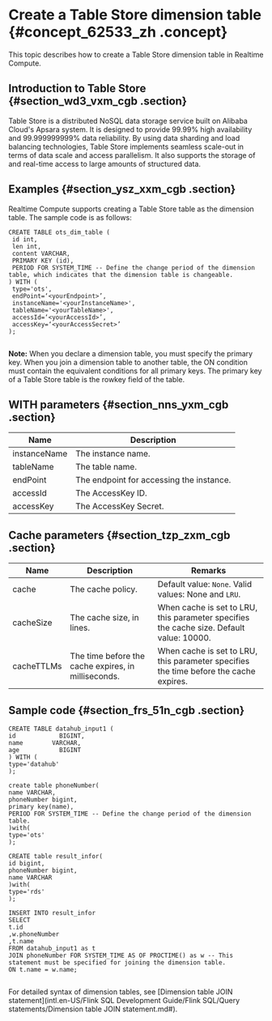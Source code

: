 # Create a Table Store dimension table {#concept_62533_zh .concept}

This topic describes how to create a Table Store dimension table in Realtime Compute.

## Introduction to Table Store {#section_wd3_vxm_cgb .section}

Table Store is a distributed NoSQL data storage service built on Alibaba Cloud's Apsara system. It is designed to provide 99.99% high availability and 99.999999999% data reliability. By using data sharding and load balancing technologies, Table Store implements seamless scale-out in terms of data scale and access parallelism. It also supports the storage of and real-time access to large amounts of structured data.

## Examples {#section_ysz_xxm_cgb .section}

Realtime Compute supports creating a Table Store table as the dimension table. The sample code is as follows:

```language-sql
CREATE TABLE ots_dim_table (
 id int,
 len int,
 content VARCHAR,
 PRIMARY KEY (id),
 PERIOD FOR SYSTEM_TIME -- Define the change period of the dimension table, which indicates that the dimension table is changeable.
) WITH (
 type='ots',
 endPoint=‘<yourEndpoint>’,
 instanceName='<yourInstanceName>',
 tableName='<yourTableName>',
 accessId=‘<yourAccessId>’,
 accessKey=‘<yourAccessSecret>’
);
			
```

**Note:** When you declare a dimension table, you must specify the primary key. When you join a dimension table to another table, the ON condition must contain the equivalent conditions for all primary keys. The primary key of a Table Store table is the rowkey field of the table.

## WITH parameters {#section_nns_yxm_cgb .section}

|Name|Description|
|----|-----------|
|instanceName|The instance name.|
|tableName|The table name.|
|endPoint|The endpoint for accessing the instance.|
|accessId|The AccessKey ID.|
|accessKey|The AccessKey Secret.|

## Cache parameters {#section_tzp_zxm_cgb .section}

|Name|Description|Remarks|
|----|-----------|-------|
|cache|The cache policy.|Default value: `None`. Valid values: None and `LRU`.|
|cacheSize|The cache size, in lines.|When cache is set to LRU, this parameter specifies the cache size. Default value: 10000.|
|cacheTTLMs|The time before the cache expires, in milliseconds.|When cache is set to LRU, this parameter specifies the time before the cache expires.|

## Sample code {#section_frs_51n_cgb .section}

```language-SQL
CREATE TABLE datahub_input1 (
id            BIGINT, 
name        VARCHAR, 
age           BIGINT
) WITH (
type='datahub'
);

create table phoneNumber(
name VARCHAR,
phoneNumber bigint,
primary key(name),
PERIOD FOR SYSTEM_TIME -- Define the change period of the dimension table.
)with(
type='ots'
);

CREATE table result_infor(
id bigint,
phoneNumber bigint,
name VARCHAR
)with(
type='rds'
);

INSERT INTO result_infor
SELECT
t.id
,w.phoneNumber
,t.name
FROM datahub_input1 as t
JOIN phoneNumber FOR SYSTEM_TIME AS OF PROCTIME() as w -- This statement must be specified for joining the dimension table.
ON t.name = w.name;
			
```

For detailed syntax of dimension tables, see [Dimension table JOIN statement](intl.en-US/Flink SQL Development Guide/Flink SQL/Query statements/Dimension table JOIN statement.md#).

